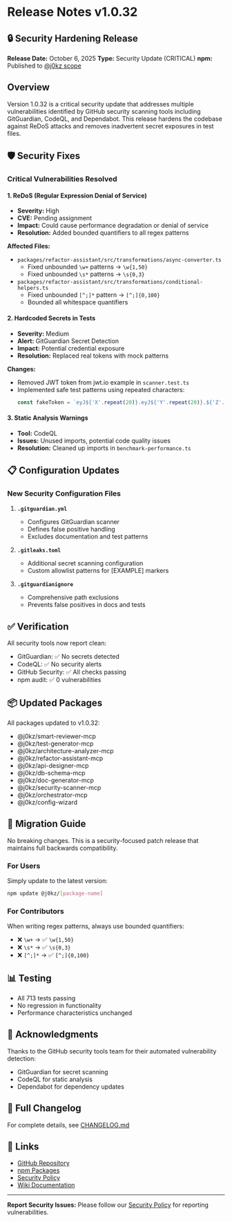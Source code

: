 # Release Notes v1.0.32

## 🔒 Security Hardening Release

**Release Date:** October 6, 2025
**Type:** Security Update (CRITICAL)
**npm:** Published to [@j0kz scope](https://www.npmjs.com/~j0kz)

## Overview

Version 1.0.32 is a critical security update that addresses multiple vulnerabilities identified by GitHub security scanning tools including GitGuardian, CodeQL, and Dependabot. This release hardens the codebase against ReDoS attacks and removes inadvertent secret exposures in test files.

## 🛡️ Security Fixes

### Critical Vulnerabilities Resolved

#### 1. ReDoS (Regular Expression Denial of Service)
- **Severity:** High
- **CVE:** Pending assignment
- **Impact:** Could cause performance degradation or denial of service
- **Resolution:** Added bounded quantifiers to all regex patterns

**Affected Files:**
- `packages/refactor-assistant/src/transformations/async-converter.ts`
  - Fixed unbounded `\w+` patterns → `\w{1,50}`
  - Fixed unbounded `\s*` patterns → `\s{0,3}`
- `packages/refactor-assistant/src/transformations/conditional-helpers.ts`
  - Fixed unbounded `[^;]*` pattern → `[^;]{0,100}`
  - Bounded all whitespace quantifiers

#### 2. Hardcoded Secrets in Tests
- **Severity:** Medium
- **Alert:** GitGuardian Secret Detection
- **Impact:** Potential credential exposure
- **Resolution:** Replaced real tokens with mock patterns

**Changes:**
- Removed JWT token from jwt.io example in `scanner.test.ts`
- Implemented safe test patterns using repeated characters:
  ```javascript
  const fakeToken = `eyJ${'X'.repeat(20)}.eyJ${'Y'.repeat(20)}.${'Z'.repeat(43)}`;
  ```

#### 3. Static Analysis Warnings
- **Tool:** CodeQL
- **Issues:** Unused imports, potential code quality issues
- **Resolution:** Cleaned up imports in `benchmark-performance.ts`

## 📋 Configuration Updates

### New Security Configuration Files

1. **`.gitguardian.yml`**
   - Configures GitGuardian scanner
   - Defines false positive handling
   - Excludes documentation and test patterns

2. **`.gitleaks.toml`**
   - Additional secret scanning configuration
   - Custom allowlist patterns for [EXAMPLE] markers

3. **`.gitguardianignore`**
   - Comprehensive path exclusions
   - Prevents false positives in docs and tests

## ✅ Verification

All security tools now report clean:
- GitGuardian: ✅ No secrets detected
- CodeQL: ✅ No security alerts
- GitHub Security: ✅ All checks passing
- npm audit: ✅ 0 vulnerabilities

## 📦 Updated Packages

All packages updated to v1.0.32:
- @j0kz/smart-reviewer-mcp
- @j0kz/test-generator-mcp
- @j0kz/architecture-analyzer-mcp
- @j0kz/refactor-assistant-mcp
- @j0kz/api-designer-mcp
- @j0kz/db-schema-mcp
- @j0kz/doc-generator-mcp
- @j0kz/security-scanner-mcp
- @j0kz/orchestrator-mcp
- @j0kz/config-wizard

## 🔄 Migration Guide

No breaking changes. This is a security-focused patch release that maintains full backwards compatibility.

### For Users
Simply update to the latest version:
```bash
npm update @j0kz/[package-name]
```

### For Contributors
When writing regex patterns, always use bounded quantifiers:
- ❌ `\w+` → ✅ `\w{1,50}`
- ❌ `\s*` → ✅ `\s{0,3}`
- ❌ `[^;]*` → ✅ `[^;]{0,100}`

## 📊 Testing

- All 713 tests passing
- No regression in functionality
- Performance characteristics unchanged

## 🙏 Acknowledgments

Thanks to the GitHub security tools team for their automated vulnerability detection:
- GitGuardian for secret scanning
- CodeQL for static analysis
- Dependabot for dependency updates

## 📝 Full Changelog

For complete details, see [CHANGELOG.md](CHANGELOG.md#1032---2025-10-06)

## 🔗 Links

- [GitHub Repository](https://github.com/j0KZ/mcp-agents)
- [npm Packages](https://www.npmjs.com/~j0kz)
- [Security Policy](SECURITY.md)
- [Wiki Documentation](https://github.com/j0KZ/mcp-agents/wiki)

---

**Report Security Issues:** Please follow our [Security Policy](SECURITY.md) for reporting vulnerabilities.